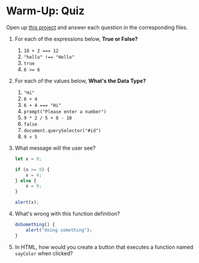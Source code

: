 # Warm-Up: Quiz
Open up [this project](https://glitch.com/edit/#!/web-102-week-8-warm-up) and answer each question in the corresponding files.

1. For each of the expressions below, **True or False?**
    1. `10 + 2 === 12`
    1. `"hello" !== "Hello"`
    1. `true`
    1. `6 >= 6`

1. For each of the values below, **What's the Data Type?**
    1. `"Hi"`
    1. `6 + 4`
    1. `6 + 4 === "Hi"`
    1. `prompt("Please enter a number")`
    1. `9 * 2 / 5 + 8 - 10`
    1. `false`
    1. `document.querySelector("#id")`
    1. `9 > 5`

1. What message will the user see?
    ```js
    let x = 9;

    if (x >= 9) {
        x = 4;
    } else {
        x = 9;
    }

    alert(x);
    ```

1. What's wrong with this function definition?
    ```js
    doSomething() {
        alert("doing something");
    }
    ```

1. In HTML, how would you create a button that executes a function named `sayColor` when clicked?
